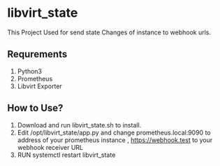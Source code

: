 # libvirt_state

This Project Used for send state Changes of instance to webhook urls.

## Requrements
1. Python3
2. Prometheus
3. Libvirt Exporter

## How to Use?

1. Download and run libvirt_state.sh to install.
2. Edit /opt/libvirt_state/app.py and change prometheus.local:9090 to address of your prometheus instance , https://webhook.test to your webhook receiver URL
3. RUN systemctl restart libvirt_state
